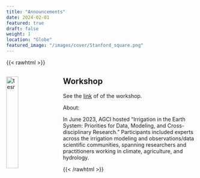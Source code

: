 ```yaml
---
title: "Announcements"
date: 2024-02-01
featured: true
draft: false
weight: 1
location: "Globe"
featured_image: "/images/cover/Stanford_square.png"
---
```

{{< rawhtml >}}
<div>
<img src="https://www.agci.org/wp-content/uploads/2023/11/23s2-irrigation-workshop-group-shot-1536x671.png" alt="tesr" style="float:left;width:25%;height:25%;padding:0 25px 0 0;">
<h2> Workshop </h2>                                           
<!-- ![logo](/images/cover/Goethe_square.png) -->
<!-- <a href="/pdfs/PhD_Ulrich.pdf">PDF Here</a> -->

<p> See the <a href="https://www.agci.org/blog/irrigation-in-the-earth-system-priorities-for-data-modeling-and-cross-disciplinary-research">link</a> of of the workshop.</p>
<p>About:</p>
<p> In June 2023, AGCI hosted “Irrigation in the Earth System: Priorities for Data, Modeling, and Cross-disciplinary Research.” Participants included experts across the irrigation modeling and observations/data scientific communities, spanning researchers and practitioners working in climate, agriculture, and hydrology. </p>
</div>
{{< /rawhtml >}}

